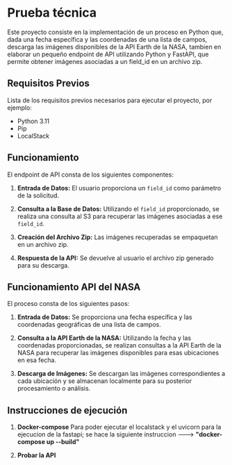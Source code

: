 # Prueba técnica

Este proyecto consiste en la implementación de un proceso en Python que, dada una fecha específica y las coordenadas de una lista de campos, descarga las imágenes disponibles de la API Earth de la NASA,
tambien en elaborar un pequeño endpoint de API utilizando Python y FastAPI, que permite obtener imágenes asociadas a un field_id en un archivo zip.

## Requisitos Previos

Lista de los requisitos previos necesarios para ejecutar el proyecto, por ejemplo:

- Python 3.11
- Pip
- LocalStack

## Funcionamiento

El endpoint de API consta de los siguientes componentes:

1. **Entrada de Datos:** El usuario proporciona un `field_id` como parámetro de la solicitud.

2. **Consulta a la Base de Datos:** Utilizando el `field_id` proporcionado, se realiza una consulta al S3 para recuperar las imágenes asociadas a ese `field_id`.

3. **Creación del Archivo Zip:** Las imágenes recuperadas se empaquetan en un archivo zip.

4. **Respuesta de la API:** Se devuelve al usuario el archivo zip generado para su descarga.

## Funcionamiento API del NASA

El proceso consta de los siguientes pasos:

1. **Entrada de Datos:** Se proporciona una fecha específica y las coordenadas geográficas de una lista de campos.

2. **Consulta a la API Earth de la NASA:** Utilizando la fecha y las coordenadas proporcionadas, se realizan consultas a la API Earth de la NASA para recuperar las imágenes disponibles para esas ubicaciones en esa fecha.

3. **Descarga de Imágenes:** Se descargan las imágenes correspondientes a cada ubicación y se almacenan localmente para su posterior procesamiento o análisis.


## Instrucciones de ejecución

1. **Docker-compose** Para poder ejecutar el localstack y el uvicorn para la ejecucion de la fastapi; se hace la siguiente instruccion ---> **"docker-compose up --build"**

2. **Probar la API**


